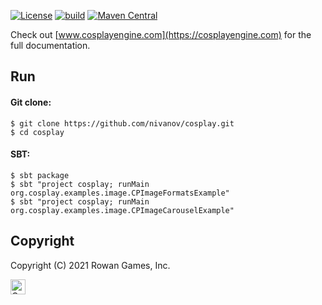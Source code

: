 [![License](https://img.shields.io/badge/license-Apache%202-blue.svg)](https://raw.githubusercontent.com/apache/opennlp/master/LICENSE)
[![build](https://github.com/nivanov/cosplay/actions/workflows/build.yml/badge.svg)](https://github.com/nivanov/cosplay/actions/workflows/build.yml)
[![Maven Central](https://img.shields.io/maven-central/v/org.cosplayengine/cosplay.svg?label=Maven%20Central)](https://search.maven.org/search?q=g:%22org.cosplayengine%22%20AND%20a:%22cosplay%22)

Check out [www.cosplayengine.com](https://cosplayengine.com) for the full documentation.

## Run
#### Git clone:
```shell
$ git clone https://github.com/nivanov/cosplay.git
$ cd cosplay
```
#### SBT:
```shell
$ sbt package
$ sbt "project cosplay; runMain org.cosplay.examples.image.CPImageFormatsExample"
$ sbt "project cosplay; runMain org.cosplay.examples.image.CPImageCarouselExample"
```

## Copyright
Copyright (C) 2021 Rowan Games, Inc.

<img src="https://cosplayengine.com/images/cosplay-grey.gif" height="24px" alt="CosPlay Logo">


